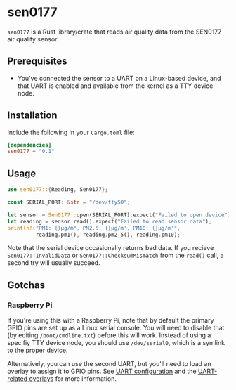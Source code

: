 # sen0177

`sen0177` is a Rust library/crate that reads air quality data from the
SEN0177 air quality sensor.

## Prerequisites

* You've connected the sensor to a UART on a Linux-based device, and
  that UART is enabled and available from the kernel as a TTY device
  node.

## Installation

Include the following in your `Cargo.toml` file:

```toml
[dependencies]
sen0177 = "0.1"
```

## Usage

```rust
use sen0177::{Reading, Sen0177};

const SERIAL_PORT: &str = "/dev/ttyS0";

let sensor = Sen0177::open(SERIAL_PORT).expect("Failed to open device");
let reading = sensor.read().expect("Failed to read sensor data");
println!("PM1: {}µg/m³, PM2.5: {}µg/m³, PM10: {}µg/m³",
         reading.pm1(), reading.pm2_5(), reading.pm10);
```

Note that the serial device occasionally returns bad data.  If you
recieve `Sen0177::InvalidData` or `Sen0177::ChecksumMismatch` from the
`read()` call, a second try will usually succeed.

## Gotchas

### Raspberry Pi

If you're using this with a Raspberry Pi, note that by default the
primary GPIO pins are set up as a Linux serial console.  You will need
to disable that (by editing `/boot/cmdline.txt`) before this will work.
Instead of using a specifiy TTY device node, you should use
`/dev/serial0`, which is a symlink to the proper device.

Alternatively, you can use the second UART, but you'll need to load an
overlay to assign it to GPIO pins.  See [UART
configuration](https://www.raspberrypi.org/documentation/configuration/uart.md)
and the [UART-related
overlays](https://www.raspberrypi.org/documentation/configuration/uart.md)
for more information.
